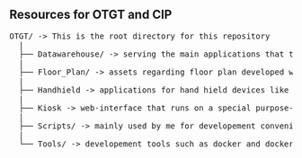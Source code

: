 ## Resources for OTGT and CIP

<pre>
OTGT/ -> This is the root directory for this repository
  |
  ├── Datawarehouse/ -> serving the main applications that the rest of the repository depends on
  |
  ├── Floor_Plan/ -> assets regarding floor plan developed with Ink Scape
  |
  ├── Handhield -> applications for hand hield devices like a battery equipped Raspberry Pi
  |
  ├── Kiosk -> web-interface that runs on a special purpose-locked-down device
  |
  ├── Scripts/ -> mainly used by me for developement convenience
  |
  └── Tools/ -> developement tools such as docker and docker-compose scripts
</pre>
